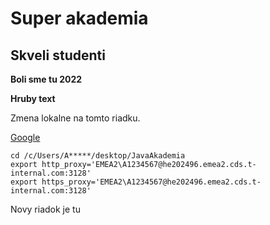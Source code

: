 # Super akademia
## Skveli studenti

**Boli sme tu 2022**

**Hruby text**

Zmena lokalne na tomto riadku.

[Google](www.google.com)

```
cd /c/Users/A*****/desktop/JavaAkademia
export http_proxy='EMEA2\A1234567@he202496.emea2.cds.t-internal.com:3128'
export https_proxy='EMEA2\A1234567@he202496.emea2.cds.t-internal.com:3128'
```

Novy riadok je tu
